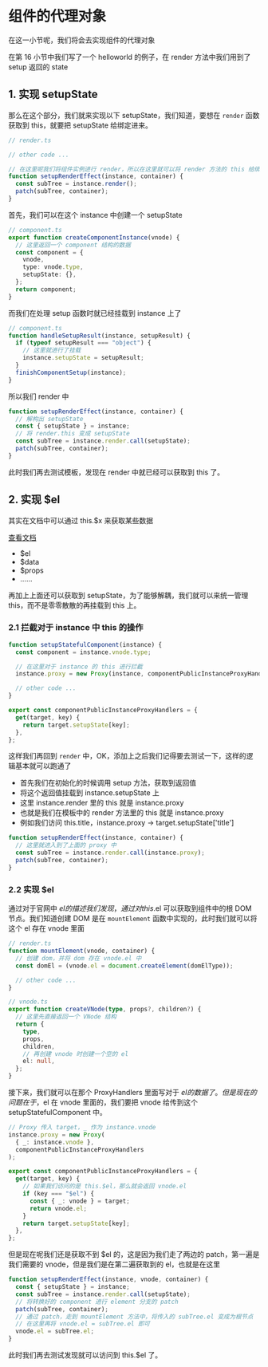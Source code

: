 # 组件的代理对象

在这一小节呢，我们将会去实现组件的代理对象

在第 16 小节中我们写了一个 helloworld 的例子，在 render 方法中我们用到了 setup 返回的 state

## 1. 实现 setupState

那么在这个部分，我们就来实现以下 setupState，我们知道，要想在 `render` 函数获取到 this，就要把 setupState 给绑定进来。

```ts
// render.ts

// other code ...

// 在这里呢我们将组件实例进行 render，所以在这里就可以将 render 方法的 this 给绑定未 setupState
function setupRenderEffect(instance, container) {
  const subTree = instance.render();
  patch(subTree, container);
}
```

首先，我们可以在这个 instance 中创建一个 setupState

```ts
// component.ts
export function createComponentInstance(vnode) {
  // 这里返回一个 component 结构的数据
  const component = {
    vnode,
    type: vnode.type,
    setupState: {},
  };
  return component;
}
```

而我们在处理 setup 函数时就已经挂载到 instance 上了

```ts
// component.ts
function handleSetupResult(instance, setupResult) {
  if (typeof setupResult === "object") {
    // 这里就进行了挂载
    instance.setupState = setupResult;
  }
  finishComponentSetup(instance);
}
```

所以我们 render 中

```ts
function setupRenderEffect(instance, container) {
  // 解构出 setupState
  const { setupState } = instance;
  // 将 render.this 变成 setupState
  const subTree = instance.render.call(setupState);
  patch(subTree, container);
}
```

此时我们再去测试模板，发现在 render 中就已经可以获取到 this 了。

## 2. 实现 $el

其实在文档中可以通过 this.$x 来获取某些数据

[查看文档](https://vuejs.org/api/options-state.html)

- $el
- $data
- $props
- ......

再加上上面还可以获取到 setupState，为了能够解耦，我们就可以来统一管理 this，而不是零零散散的再挂载到 this 上。

### 2.1 拦截对于 instance 中 this 的操作

```ts
function setupStatefulComponent(instance) {
  const component = instance.vnode.type;

  // 在这里对于 instance 的 this 进行拦截
  instance.proxy = new Proxy(instance, componentPublicInstanceProxyHandlers);

  // other code ...
}
```

```ts
export const componentPublicInstanceProxyHandlers = {
  get(target, key) {
    return target.setupState[key];
  },
};
```

这样我们再回到 `render` 中，OK，添加上之后我们记得要去测试一下，这样的逻辑基本就可以跑通了

- 首先我们在初始化的时候调用 setup 方法，获取到返回值
- 将这个返回值挂载到 instance.setupState 上
- 这里 instance.render 里的 this 就是 instance.proxy
- 也就是我们在模板中的 render 方法里的 this 就是 instance.proxy
- 例如我们访问 this.title，instance.proxy -> target.setupState['title']

```ts
function setupRenderEffect(instance, container) {
  // 这里就进入到了上面的 proxy 中
  const subTree = instance.render.call(instance.proxy);
  patch(subTree, container);
}
```

### 2.2 实现 $el

通过对于官网中 $el 的描述我们发现，通过对 this.$el 可以获取到组件中的根 DOM 节点。我们知道创建 DOM 是在 `mountElement` 函数中实现的，此时我们就可以将这个 el 存在 vnode 里面

```ts
// render.ts
function mountElement(vnode, container) {
  // 创建 dom，并将 dom 存在 vnode.el 中
  const domEl = (vnode.el = document.createElement(domElType));

  // other code ...
}
```

```ts
// vnode.ts
export function createVNode(type, props?, children?) {
  // 这里先直接返回一个 VNode 结构
  return {
    type,
    props,
    children,
    // 再创建 vnode 时创建一个空的 el
    el: null,
  };
}
```

接下来，我们就可以在那个 ProxyHandlers 里面写对于 $el 的数据了。但是现在的问题在于，$el 在 vnode 里面的，我们要把 vnode 给传到这个 setupStatefulComponent 中。

```ts
// Proxy 传入 target，_ 作为 instance.vnode
instance.proxy = new Proxy(
  { _: instance.vnode },
  componentPublicInstanceProxyHandlers
);
```

```ts
export const componentPublicInstanceProxyHandlers = {
  get(target, key) {
    // 如果我们访问的是 this.$el，那么就会返回 vnode.el
    if (key === "$el") {
      const { _: vnode } = target;
      return vnode.el;
    }
    return target.setupState[key];
  },
};
```

但是现在呢我们还是获取不到 $el 的，这是因为我们走了两边的 patch，第一遍是我们需要的 vnode，但是我们是在第二遍获取到的 el，也就是在这里

```ts
function setupRenderEffect(instance, vnode, container) {
  const { setupState } = instance;
  const subTree = instance.render.call(setupState);
  // 将转换好的 component 进行 element 分支的 patch
  patch(subTree, container);
  // 通过 patch，走到 mountElement 方法中，将传入的 subTree.el 变成为根节点
  // 在这里再将 vnode.el = subTree.el 即可
  vnode.el = subTree.el;
}
```

此时我们再去测试发现就可以访问到 this.$el 了。
